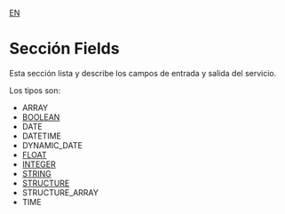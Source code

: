 [EN](README.md)
# Sección __Fields__

Esta sección lista y describe los campos de entrada y salida del servicio.

Los tipos son:

* ARRAY
* [BOOLEAN](type/BOOLEAN.md)
* DATE
* DATETIME
* DYNAMIC_DATE
* [FLOAT](type/FLOAT.md)
* [INTEGER](type/INTEGER.md)
* [STRING](type/STRING.md)
* [STRUCTURE](type/STRUCTURE.md)
* STRUCTURE_ARRAY
* TIME
